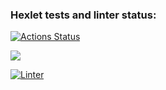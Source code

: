 ### Hexlet tests and linter status:
[![Actions Status](https://github.com/darya448/frontend-project-lvl2/workflows/hexlet-check/badge.svg)](https://github.com/darya448/frontend-project-lvl2/actions)

<a href="https://codeclimate.com/github/codeclimate/codeclimate/maintainability"><img src="https://api.codeclimate.com/v1/badges/a99a88d28ad37a79dbf6/maintainability" /></a>

[![Linter](https://github.com/darya448/frontend-project-lvl2/actions/workflows/node.js.yml/badge.svg)](https://github.com/darya448/frontend-project-lvl2/actions/workflows/node.js.yml)